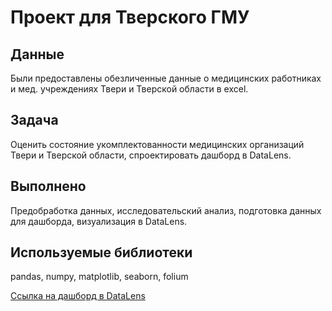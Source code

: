 # Проект для Тверского ГМУ

## Данные
Были предоставлены обезличенные данные о медицинских работниках и мед. учреждениях Твери и Тверской области в excel.

## Задача
Оценить состояние укомплектованности медицинских организаций Твери и Тверской области, спроектировать дашборд в DataLens.

## Выполнено
Предобработка данных, исследовательский анализ, подготовка данных для дашборда, визуализация в DataLens.

## Используемые библиотеки
pandas, numpy, matplotlib, seaborn, folium

[Ссылка на дашборд в DataLens](https://datalens.yandex/a4o5ea4ojpx4w?tab=W0)
